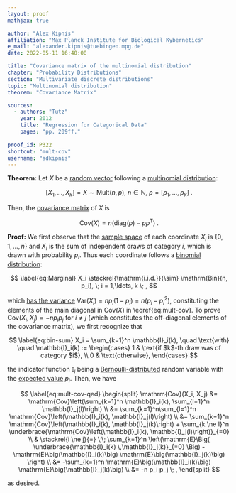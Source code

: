 ```yaml
---
layout: proof
mathjax: true

author: "Alex Kipnis"
affiliation: "Max Planck Institute for Biological Kybernetics"
e_mail: "alexander.kipnis@tuebingen.mpg.de"
date: 2022-05-11 16:40:00

title: "Covariance matrix of the multinomial distribution"
chapter: "Probability Distributions"
section: "Multivariate discrete distributions"
topic: "Multinomial distribution"
theorem: "Covariance Matrix"

sources:
  - authors: "Tutz"
    year: 2012
    title: "Regression for Categorical Data"
    pages: "pp. 209ff."
	
proof_id: P322
shortcut: "mult-cov"
username: "adkipnis"
---
```



**Theorem:** Let $X$ be a [random vector](/D/rvec) following a [multinomial distribution](/D/mult):

$$ \label{eq:mult}
\left[X_1, \ldots, X_k \right] = X \sim \mathrm{Mult}(n, p), \; n \in \mathbb{N}, \; p = \left[p_1, \ldots, p_k \right] \; .
$$

Then, the [covariance matrix](/D/covmat) of $X$ is

$$ \label{eq:mult-cov}
\mathrm{Cov}(X) = n \left(\mathrm{diag}(p) - pp^\mathrm{T} \right) \; .
$$

**Proof:** We first observe that the [sample space](/D/samp-spc) of each coordinate $X_i$ is $\left\lbrace 0, 1, \ldots, n \right\rbrace$ and $X_i$ is the sum of independent draws of category $i$, which is drawn with probability $p_i$. Thus each coordinate follows a [binomial distribution](/D/bin):

$$ \label{eq:Marginal}
X_i \stackrel{\mathrm{i.i.d.}}{\sim} \mathrm{Bin}(n, p_i), \; i = 1,\ldots, k \; ,
$$

which [has the variance](/P/bin-var) $\mathrm{Var}(X_i) = n p_i(1-p_i) = n (p_i - p_i^2)$, constituting the elements of the main diagonal in $\mathrm{Cov}(X)$ in \eqref{eq:mult-cov}. To prove $\mathrm{Cov}(X_i, X_j) = -n p_i p_j$ for $i \ne j$ (which constitutes the off-diagonal elements of the covariance matrix), we first recognize that

$$ \label{eq:bin-sum}
X_i = \sum_{k=1}^n \mathbb{I}_i(k), \quad \text{with} \quad \mathbb{I}_i(k) := \begin{cases}
    1 & \text{if $k$-th draw was of category $i$}, \\
    0 & \text{otherwise},
\end{cases}
$$

the indicator function $\mathbb{I}_i$ being a [Bernoulli-distributed](/P/bern) random variable with the [expected value](/D/bern-mean) $p_i$. Then, we have 

$$ \label{eq:mult-cov-qed}
\begin{split}
\mathrm{Cov}(X_i, X_j) &= \mathrm{Cov}\left(\sum_{k=1}^n \mathbb{I}_i(k), \sum_{l=1}^n \mathbb{I}_j(l)\right) \\
&= \sum_{k=1}^n\sum_{l=1}^n \mathrm{Cov}\left(\mathbb{I}_i(k), \mathbb{I}_j(l)\right) \\
&= \sum_{k=1}^n \mathrm{Cov}\left(\mathbb{I}_i(k), \mathbb{I}_j(k)\right) + \sum_{k \ne l}^n \underbrace{\mathrm{Cov}\left(\mathbb{I}_i(k), \mathbb{I}_j(l)\right)}_{=0} \\
& \stackrel{i \ne j}{=} \;\; \sum_{k=1}^n \left(\mathrm{E}\Big( \underbrace{\mathbb{I}_i(k) \,\mathbb{I}_j(k)}_{=0} \Big) - \mathrm{E}\big(\mathbb{I}_i(k)\big) \mathrm{E}\big(\mathbb{I}_j(k)\big) \right) \\
&= -\sum_{k=1}^n \mathrm{E}\big(\mathbb{I}_i(k)\big) \mathrm{E}\big(\mathbb{I}_j(k)\big) \\
&= -n p_i p_j \; ,
\end{split}
$$

as desired.